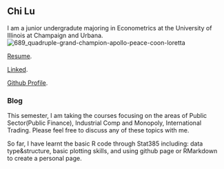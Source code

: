 ## Chi Lu

I am a junior undergradute majoring in Econometrics at the University of Illinois at Champaign and Urbana. 
![689_quadruple-grand-champion-apollo-peace-coon-loretta](https://user-images.githubusercontent.com/35546324/75815377-ecd35700-5d58-11ea-836a-e76166baa040.jpg)

[Resume](https://guides.github.com/features/mastering-markdown/).

[Linked](linkedin.com/in/chi-lu-b434721a3).

[Github Profile](https://chilu981021.github.io/).


### Blog

This semester, I am taking the courses focusing on the areas of Public Sector(Public Finance), Industrial Comp and Monopoly, International Trading. Please feel free to discuss any of these topics with me. 

So far, I have learnt the basic R code through Stat385 including: data type&structure, basic plotting skills, and using github page or RMarkdown to create a personal page. 

